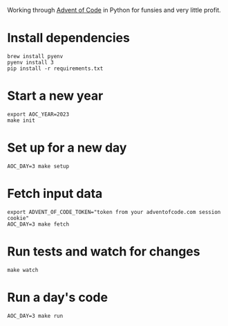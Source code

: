 Working through [Advent of Code](https://adventofcode.com/)
in Python
for funsies
and very little profit.

# Install dependencies

```
brew install pyenv
pyenv install 3
pip install -r requirements.txt
```

# Start a new year

```
export AOC_YEAR=2023
make init
```

# Set up for a new day

```
AOC_DAY=3 make setup
```

# Fetch input data

```
export ADVENT_OF_CODE_TOKEN="token from your adventofcode.com session cookie"
AOC_DAY=3 make fetch
```

# Run tests and watch for changes

```
make watch
```

# Run a day's code

```
AOC_DAY=3 make run
```
